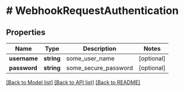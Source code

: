 # # WebhookRequestAuthentication

## Properties

Name | Type | Description | Notes
------------ | ------------- | ------------- | -------------
**username** | **string** | some_user_name | [optional] 
**password** | **string** | some_secure_password | [optional] 

[[Back to Model list]](../../README.md#documentation-for-models) [[Back to API list]](../../README.md#documentation-for-api-endpoints) [[Back to README]](../../README.md)


